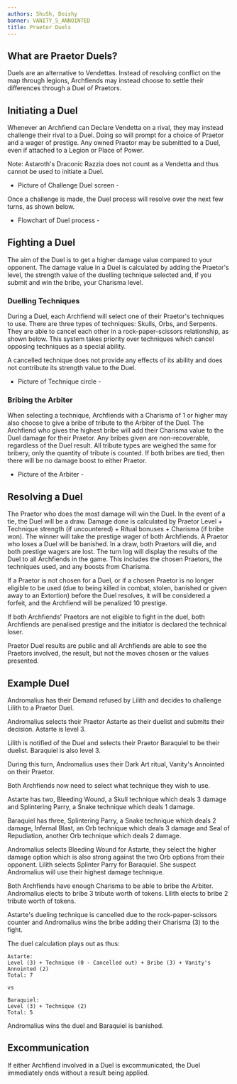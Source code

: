 ```yaml
---
authors: ShuSh, Doishy
banner: VANITY_S_ANNOINTED
title: Praetor Duels
---
```


## What are Praetor Duels?

Duels are an alternative to Vendettas. Instead of resolving conflict on the map
through legions, Archfiends may instead choose to settle their differences
through a Duel of Praetors.

## Initiating a Duel

Whenever an Archfiend can Declare Vendetta on a rival, they may instead
challenge their rival to a Duel. Doing so will prompt for a choice of Praetor
and a wager of prestige. Any owned Praetor may be submitted to a Duel, even if
attached to a Legion or Place of Power.

Note: Astaroth's Draconic Razzia does not count as a Vendetta and thus cannot be
used to initiate a Duel.

- Picture of Challenge Duel screen -

Once a challenge is made, the Duel process will resolve over the next few turns,
as shown below.

- Flowchart of Duel process -

## Fighting a Duel

The aim of the Duel is to get a higher damage value compared to your opponent.
The damage value in a Duel is calculated by adding the Praetor's level, the
strength value of the duelling technique selected and, if you submit and win the
bribe, your Charisma level.

### Duelling Techniques

During a Duel, each Archfiend will select one of their Praetor's techniques to
use. There are three types of techniques: Skulls, Orbs, and Serpents. They are
able to cancel each other in a rock-paper-scissors relationship, as shown below.
This system takes priority over techniques which cancel opposing techniques as a
special ability.

A cancelled technique does not provide any effects of its ability and does not
contribute its strength value to the Duel.

- Picture of Technique circle -

### Bribing the Arbiter

When selecting a technique, Archfiends with a Charisma of 1 or higher may also
choose to give a bribe of tribute to the Arbiter of the Duel. The Archfiend who
gives the highest bribe will add their Charisma value to the Duel damage for
their Praetor. Any bribes given are non-recoverable, regardless of the Duel
result. All tribute types are weighed the same for bribery, only the quantity of
tribute is counted. If both bribes are tied, then there will be no damage boost
to either Praetor.

- Picture of the Arbiter -

## Resolving a Duel

The Praetor who does the most damage will win the Duel. In the event of a tie,
the Duel will be a draw. Damage done is calculated by Praetor Level + Technique
strength (if uncountered) + Ritual bonuses + Charisma (if bribe won). The winner
will take the prestige wager of both Archfiends. A Praetor who loses a Duel will
be banished. In a draw, both Praetors will die, and both prestige wagers are
lost. The turn log will display the results of the Duel to all Archfiends in the
game. This includes the chosen Praetors, the techniques used, and any boosts
from Charisma.

If a Praetor is not chosen for a Duel, or if a chosen Praetor is no longer
eligible to be used (due to being killed in combat, stolen, banished or given
away to an Extortion) before the Duel resolves, it will be considered a forfeit,
and the Archfiend will be penalized 10 prestige.

If both Archfiends' Praetors are not eligible to fight in the duel, both
Archfiends are penalised prestige and the initiator is declared the technical
loser.

Praetor Duel results are public and all Archfiends are able to see the Praetors
involved, the result, but not the moves chosen or the values presented.

## Example Duel

Andromalius has their Demand refused by Lilith and decides to challenge Lilith
to a Praetor Duel.

Andromalius selects their Praetor Astarte as their duelist and submits their
decision. Astarte is level 3.

Lilith is notified of the Duel and selects their Praetor Baraquiel to be their
duelist. Baraquiel is also level 3.

During this turn, Andromalius uses their Dark Art ritual, Vanity's Annointed on
their Praetor.

Both Archfiends now need to select what technique they wish to use.

Astarte has two, Bleeding Wound, a Skull technique which deals 3 damage and
Splintering Parry, a Snake technique which deals 1 damage.

Baraquiel has three, Splintering Parry, a Snake technique which deals 2 damage,
Infernal Blast, an Orb technique which deals 3 damage and Seal of Repudiation,
another Orb technique which deals 2 damage.

Andromalius selects Bleeding Wound for Astarte, they select the higher damage
option which is also strong against the two Orb options from their opponent.
Lilith selects Splinter Parry for Baraquiel. She suspect Andromalius will use
their highest damage technique.

Both Archfiends have enough Charisma to be able to bribe the Arbiter.
Andromalius elects to bribe 3 tribute worth of tokens. Lilith elects to bribe 2
tribute worth of tokens.

Astarte's dueling technique is cancelled due to the rock-paper-scissors counter
and Andromalius wins the bribe adding their Charisma (3) to the fight.

The duel calculation plays out as thus:

```text
Astarte:
Level (3) + Technique (0 - Cancelled out) + Bribe (3) + Vanity's Annointed (2)
Total: 7

vs

Baraquiel:
Level (3) + Technique (2)
Total: 5
```

Andromalius wins the duel and Baraquiel is banished.

## Excommunication

If either Archfiend involved in a Duel is excommunicated, the Duel immediately
ends without a result being applied.
